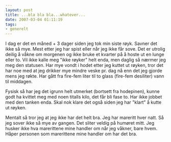 ```yaml
---
layout: post
title: ...bla bla bla...whatever...
date: 2007-03-04 01:11:19
tags: 
- generelt
---
```

I dag er det en måned + 3 dager siden jeg tok min siste røyk. Savner det ikke så mye. Mest etter jeg har spist eller når jeg ikke får sove. Det er utrolig deilig å våkne om morgenen og ikke bruke et kvarter på å hoste ut en lunge eller to. Vil ikke kalle meg "ikke røyker" helt enda, men daglig så nærmer jeg meg den statusen. Har mye vondt i hodet etter jeg kuttet ut røyken, tror det har noe med at jeg drikker mye mindre veske pr. dag nå enn det jeg gjorde mens jeg røkte. Har gått fra fire-fem liter til to glass (fire-fem desiliter) vann til middagen.

Fysisk så har jeg det igrunn helt utmerket (bortsett fra hodepinen), kunne godt ha kvittet meg med noen titalls kilo, det får bli fase to. Har ikke jobbet med den tanken enda. Skal nok klare det også siden jeg har "klart" å kutte ut røyken.

Mentalt så tror jeg at jeg ikke har det helt bra. Jeg har mareritt hver natt. Så jeg sover ikke så mye av gangen. Det sliter veldig på humøret mitt. Jeg husker ikke hva marerittene mine handler om når jeg våkner, bare hvem. Håper personen som marerittene mine handler om har det bra.